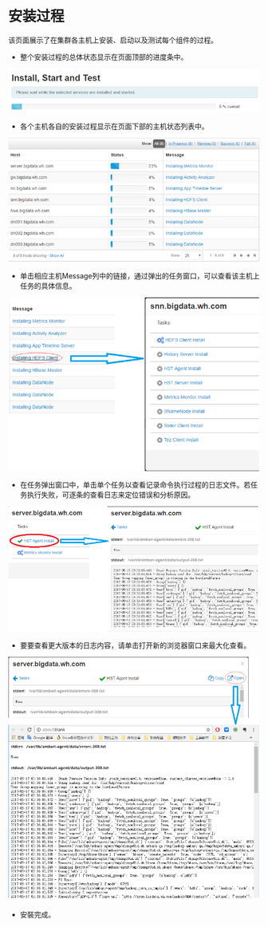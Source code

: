 # 安装过程

该页面展示了在集群各主机上安装、启动以及测试每个组件的过程。

* 整个安装过程的总体状态显示在页面顶部的进度条中。

![](/assets/4.12-top.png)

* 各个主机各自的安装过程显示在页面下部的主机状态列表中。

![](/assets/4.12-host-list.png)

* 单击相应主机Message列中的链接，通过弹出的任务窗口，可以查看该主机上任务的具体信息。

![](/assets/4.12-host-tasklist.png)

* 在任务弹出窗口中，单击单个任务以查看记录命令执行过程的日志文件。若任务执行失败，可逐条的查看日志来定位错误和分析原因。

![](/assets/4.12-task-info.png)

* 要要查看更大版本的日志内容，请单击打开新的浏览器窗口来最大化查看。

![](/assets/4-12-log-max.png)

* 安裝完成。





